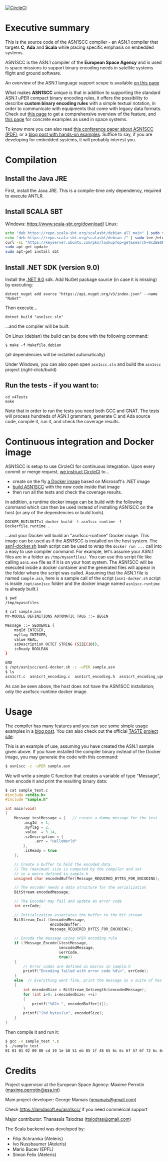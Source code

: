 [![CircleCI](https://dl.circleci.com/status-badge/img/circleci/NWDXtobZpVSQ5ErUz9CgXB/3deZmhdEfAoLGYUJtiCX4c/tree/master.svg?style=svg&circle-token=69c83a7973425a3ab92fb7e2d7580bcb292a508f)](https://dl.circleci.com/status-badge/redirect/circleci/NWDXtobZpVSQ5ErUz9CgXB/3deZmhdEfAoLGYUJtiCX4c/tree/master)

Executive summary
=================

This is the source code of the ASN1SCC compiler - an ASN.1 compiler that
targets **C**, **Ada** and **Scala** while placing specific emphasis on embedded systems.

ASN1SCC is the ASN.1 compiler of the **European Space Agency** and is used is space missions to support binary encoding needs in satellite systems flight and ground software.

An overview of the ASN.1 language support scope is available [on this page](https://taste.tuxfamily.org/wiki/index.php?title=Technical_topic:_ASN1SCC_-_ESA%27s_ASN.1_Compiler_for_safety-critical_embedded_platforms)

What makes **ASN1SCC** unique is that in addition to supporting the standard ASN.1 uPER compact binary encoding rules, it offers the possibility to describe **custom binary encoding rules** with a simple textual notation, in order to communicate with equipments that come with legacy data formats. Check out [this page](https://taste.tuxfamily.org/wiki/index.php?title=Technical_topic:_ASN.1_-_An_introduction_to_ACN) to get a comprehensive overview of the feature, and [this page](https://taste.tuxfamily.org/wiki/index.php?title=Technical_topic:_Hints_to_model_complex_packet_encodings_with_ASN.1_and_ACN) for concrete examples as used in space systems.

To know more you can also read [this conference paper about ASN1SCC (PDF)](http://web1.see.asso.fr/erts2012/Site/0P2RUC89/7C-4.pdf),
or a [blog post with hands-on examples](https://www.thanassis.space/asn1.html).
Suffice to say, if you are developing for embedded systems, it will probably
interest you.

Compilation
===========

## Ιnstall the Java JRE

First, install the Java JRE. This is a compile-time only dependency,
required to execute ANTLR.

## Install SCALA SBT

Windows: https://www.scala-sbt.org/download/
Linux:
```bash 
echo "deb https://repo.scala-sbt.org/scalasbt/debian all main" | sudo tee /etc/apt/sources.list.d/sbt.list
echo "deb https://repo.scala-sbt.org/scalasbt/debian /" | sudo tee /etc/apt/sources.list.d/sbt_old.list
curl -sL "https://keyserver.ubuntu.com/pks/lookup?op=get&search=0x2EE0EA64E40A89B84B2DF73499E82A75642AC823" | sudo tee /etc/apt/trusted.gpg.d/sbt.asc
sudo apt-get update
sudo apt-get install sbt
```

## Install .NET SDK (version 9.0)

Install the [.NET 9.0](https://dotnet.microsoft.com/download/dotnet/9.0) sdk.
Add NuGet package source (in case it is missing) by executing:
    
    dotnet nuget add source "https://api.nuget.org/v3/index.json" --name "NuGet"
    
Then execute...

    dotnet build "asn1scc.sln"

...and the compiler will be built.

On Linux (debian) the build can be done with the following command:

    $ make -f Makefile.debian

(all dependencies will be installed automatically)

Under Windows, you can also open open `asn1scc.sln` and build the `asn1scc` project (right-click/build)

## Run the tests - if you want to:

    cd v4Tests
    make

Note that in order to run the tests you need both GCC and GNAT.
The tests will process hundreds of ASN.1 grammars, generate C and
Ada source code, compile it, run it, and check the coverage results.

Continuous integration and Docker image
=======================================

ASN1SCC is setup to use CircleCI for continuous integration. Upon every
commit or merge request, [we instruct CircleCI](.circleci/config.yml) to...

- create on the fly [a Docker image](Dockerfile) based on Microsoft's .NET image
- [build ASN1SCC](circleci-build.sh) with the new code inside that image
- then run all the tests and check the coverage results.

In addition, a runtime docker image can be build with the following command
which can then be used instead of installing ASN1SCC on the host (or any of
the dependencies or build tools).

    DOCKER_BUILDKIT=1 docker build -t asn1scc-runtime -f Dockerfile.runtime .

...and your Docker will build an "asn1scc-runtime" Docker image. This image can be
used as if the ASN1SCC is installed on the host system. The [asn1-docker.sh](asn1-docker.sh)
bash script can be used to wrap the `docker run ...` call into a easy to use compiler command.
For example, let's assume your ASN.1 files are in a folder as `/tmp/myasnfiles/`. You can use 
this script file like calling `asn1.exe` file as if it is on your host system. The ASN1SCC will
be executed inside a docker container and the generated files will appear in the folder
where the script was called. Assuming that the ASN.1 file is named `sample.asn`, here is a sample
call of the script (`asn1-docker.sh` script is inside `/opt/asn1scc` folder and the docker image
named `asn1scc-runtime` is already built.)

```bash
$ pwd
/tmp/myasnfiles

$ cat sample.asn 
MY-MODULE DEFINITIONS AUTOMATIC TAGS ::= BEGIN

Message ::= SEQUENCE {
    msgId INTEGER,
    myflag INTEGER,
    value REAL,
    szDescription OCTET STRING (SIZE(10)),
    isReady BOOLEAN
}

END
$ /opt/asn1scc/asn1-docker.sh -c -uPER sample.asn
$ ls 
asn1crt.c  asn1crt_encoding.c  asn1crt_encoding.h  asn1crt_encoding_uper.c  asn1crt_encoding_uper.h  asn1crt.h  sample.asn  sample.c  sample.h
```

As can be seen above, the host does not have the ASN1SCC installation; 
only the asn1scc-runtime docker image.

Usage
=====
The compiler has many features and you can see some simple usage examples in a [blog post](https://www.thanassis.space/asn1.html).
You can also check out the official [TASTE project site](https://taste.tools).

This is an example of use, assuming you have created the ASN.1 sample given above. If you have installed the compiler binary instead of the Docker image, you may generate the code with this command:

```bash
$ asn1scc -c -uPER sample.asn
```

We will write a simple C function that creates a variable of type "Message", then encode it and print the resulting binary data:

```c
$ cat sample_test.c
#include <stdio.h>
#include "sample.h"

int main(void)
{
    Message testMessage = {   // create a dummy message for the test
        .msgId  = 1,
        .myflag = 2,
        .value  = 3.14,
        .szDescription = {
             .arr = "HelloWorld"
        },
        .isReady = true
    };

    // Create a buffer to hold the encoded data.
    // The (maximum) size is computed by the compiler and set
    // in a macro defined in sample.h
    unsigned char encodedBuffer[Message_REQUIRED_BYTES_FOR_ENCODING];

    // The encoder needs a data structure for the serialization
    BitStream encodedMessage;

    // The Encoder may fail and update an error code
    int errCode;

    // Initialization associates the buffer to the bit stream
    BitStream_Init (&encodedMessage,
                    encodedBuffer,
                    Message_REQUIRED_BYTES_FOR_ENCODING);
    
    // Encode the message using uPER encoding rule
    if (!Message_Encode(&testMessage,
                        &encodedMessage,
                        &errCode,
                        true))
    {
        // Error codes are defined as macros in sample.h
        printf("Encoding failed with error code %d\n", errCode);       
    }
    else  // Everything went fine, print the message as a suite of hex numbers
    {
        int encodedSize = BitStream_GetLength(&encodedMessage);
        for (int i=0; i<encodedSize; ++i)
        {
            printf("%02x ", encodedBuffer[i]);
        }
        printf("(%d bytes)\n", encodedSize);
    }
}
```

Then compile it and run it:
```bash
$ gcc -o sample_test *.c
$ ./sample_test
01 01 01 02 09 80 cd 19 1e b8 51 eb 85 1f 48 65 6c 6c 6f 57 6f 72 6c 64 80 (25 bytes)
```

Credits
=======
Project supervisor at the European Space Agency: Maxime Perrotin (maxime.perrotin@esa.int)

Main project developer: George Mamais (gmamais@gmail.com) 

Check https://lamdasoft.eu/asn1scc/ if you need commercial support

Major contributor: Thanassis Tsiodras (ttsiodras@gmail.com)

The Scala backend was developed by:
* Filip Schramka (Ateleris)
* Ivo Nussbaumer (Ateleris)
* Mario Bucev (EPFL)
* Simon Felix (Ateleris)



